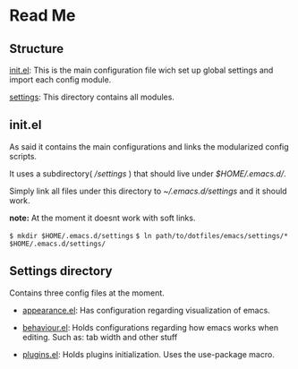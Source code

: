 # Read Me

## Structure

[init.el](./init.el): This is the main configuration file wich set up
global settings and import each config module.

[settings](./settings): This directory contains all modules.

## init.el

As said it contains the main configurations and links the modularized
config scripts.

It uses a subdirectory( */settings* ) that should live under
*$HOME/.emacs.d/*.

Simply link all files under this directory to *~/.emacs.d/settings*
and it should work.

**note:** At the moment it doesnt work with soft links.

`$ mkdir $HOME/.emacs.d/settings`
`$ ln path/to/dotfiles/emacs/settings/* $HOME/.emacs.d/settings/`

## Settings directory

Contains three config files at the moment.

  * [appearance.el](./appearance.el): Has configuration regarding
  visualization of emacs.

  * [behaviour.el](./behaviour.el): Holds configurations regarding how
  emacs works when editing. Such as: tab width and other stuff
  
  * [plugins.el][./plugins.el]: Holds plugins initialization. Uses the
    use-package macro.

[./plugins.el]: ./plugins.el "plugins"
